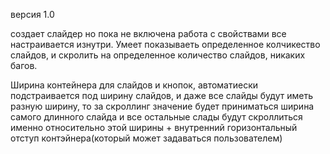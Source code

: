 версия 1.0

создает слайдер но пока не включена работа с свойствами
все настраивается изнутри. Умеет показываеть определенное колчикество слайдов, и скролить на определенное количество слайдов, никаких багов.

Ширина контейнера для слайдов и кнопок, автоматиески подстраивается под ширину слайдов, и даже все слайды будут иметь разную ширину, то за скроллинг значение будет приниматься ширина самого длинного слайда и все остальные слады будут  скроллиться именно относительно этой ширины + внутренний горизонтальный отступ контэйнера(который может задаваться пользователем)